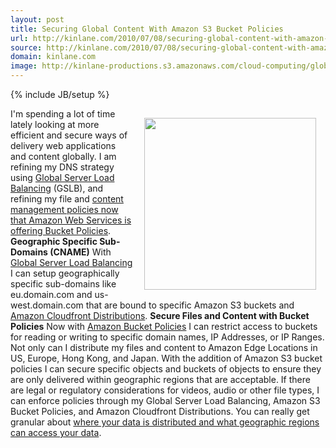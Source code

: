 ```yaml
---
layout: post
title: Securing Global Content With Amazon S3 Bucket Policies
url: http://kinlane.com/2010/07/08/securing-global-content-with-amazon-s3-bucket-policies/
source: http://kinlane.com/2010/07/08/securing-global-content-with-amazon-s3-bucket-policies/
domain: kinlane.com
image: http://kinlane-productions.s3.amazonaws.com/cloud-computing/global-digital_delivery.jpg
---
```

{% include JB/setup %}<p><!DOCTYPE html PUBLIC "-//W3C//DTD XHTML 1.0 Transitional//EN"
    "http://www.w3.org/TR/xhtml1/DTD/xhtml1-transitional.dtd">
<html xmlns="http://www.w3.org/1999/xhtml">
  <head>
    <title></title>
  </head>
  <body>
    <img class="alignnone" style="padding: 15px;" title="Secure Global Content Delivery" src="http://kinlane-productions.s3.amazonaws.com/cloud-computing/global-digital_delivery.jpg" alt="" width=
    "275" align="right" />I'm spending a lot of time lately looking at more efficient and secure ways of delivery web applications and content globally. I am refining my DNS strategy using <a href=
    "http://www.kinlane.com/2010/07/cloud-balancing-with-global-server-load-balancer-gslb/">Global Server Load Balancing</a> (GSLB), and refining my file and <a href=
    "http://www.kinlane.com/2010/07/amazon-web-services-releases-more-granular-access-policies-for-amazon-s3-buckets/">content management policies now that Amazon Web Services is offering Bucket
    Policies</a>. <strong>Geographic Specific Sub-Domains (CNAME)</strong> With <a href="http://www.kinlane.com/category/global-server-load-balancing/">Global Server Load Balancing</a> I can setup
    geographically specific sub-domains like eu.domain.com and us-west.domain.com that are bound to specific Amazon S3 buckets and <a href=
    "http://www.kinlane.com/category/amazon/amazon-cloudfront/">Amazon Cloudfront Distributions</a>. <strong>Secure Files and Content with Bucket Policies</strong> Now with <a href=
    "http://www.kinlane.com/2010/07/amazon-web-services-releases-more-granular-access-policies-for-amazon-s3-buckets/">Amazon Bucket Policies</a> I can restrict access to buckets for reading or
    writing to specific domain names, IP Addresses, or IP Ranges. Not only can I distribute my files and content to Amazon Edge Locations in US, Europe, Hong Kong, and Japan. With the addition of
    Amazon S3 bucket policies I can secure specific objects and buckets of objects to ensure they are only delivered within geographic regions that are acceptable. If there are legal or regulatory
    considerations for videos, audio or other file types, I can enforce policies through my Global Server Load Balancing, Amazon S3 Bucket Policies, and Amazon Cloudfront Distributions. You can
    really get granular about <a href="http://www.kinlane.com/2010/06/do-you-know-where-your-data-is-in-the-cloud/">where your data is distributed and what geographic regions can access your
    data</a>.
  </body>
</html></p>
